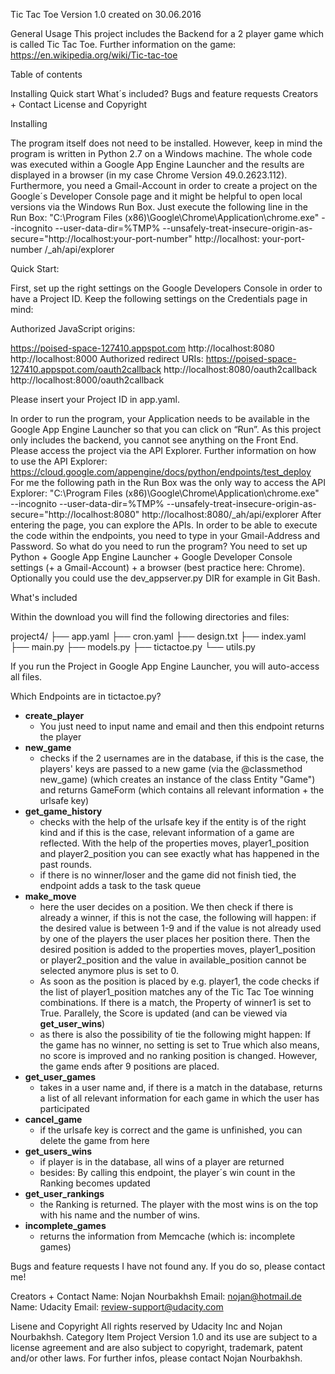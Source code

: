 Tic Tac Toe Version 1.0 created on 30.06.2016

General Usage
This project includes the Backend for a 2 player game which is called Tic Tac Toe. Further information on the game: https://en.wikipedia.org/wiki/Tic-tac-toe

Table of contents

Installing
Quick start 
What´s included? 
Bugs and feature requests 
Creators + Contact 
License and Copyright

Installing 

The program itself does not need to be installed. However, keep in mind the program is written in Python 2.7 on a Windows machine. The whole code was executed within a Google App Engine Launcher and the results are displayed in a browser (in my case Chrome Version 49.0.2623.112). 
Furthermore, you need a Gmail-Account in order to create a project on the Google´s Developer Console page and it might be helpful to open local versions via the Windows Run Box. 
Just execute the following line in the Run Box:
"C:\Program Files (x86)\Google\Chrome\Application\chrome.exe" --incognito --user-data-dir=%TMP% --unsafely-treat-insecure-origin-as-secure="http://localhost:your-port-number" http://localhost: your-port-number /_ah/api/explorer

Quick Start:

First, set up the right settings on the Google Developers Console in order to have a Project ID.
Keep the following settings on the Credentials page in mind:

Authorized JavaScript origins:

https://poised-space-127410.appspot.com 
http://localhost:8080 
http://localhost:8000
Authorized redirect URIs: 
https://poised-space-127410.appspot.com/oauth2callback
http://localhost:8080/oauth2callback
http://localhost:8000/oauth2callback

Please insert your Project ID in app.yaml.

In order to run the program, your Application needs to be available in the Google App Engine Launcher so that you can click on “Run”.
As this project only includes the backend, you cannot see anything on the Front End. Please access the project via the API Explorer. Further information on how to use the API Explorer: https://cloud.google.com/appengine/docs/python/endpoints/test_deploy
For me the following path in the Run Box was the only way to access the API Explorer: "C:\Program Files (x86)\Google\Chrome\Application\chrome.exe" --incognito --user-data-dir=%TMP% --unsafely-treat-insecure-origin-as-secure="http://localhost:8080" http://localhost:8080/_ah/api/explorer 
After entering the page, you can explore the APIs. In order to be able to execute the code within the endpoints, you need to type in your Gmail-Address and Password.
So what do you need to run the program? 
You need to set up Python + Google App Engine Launcher + Google Developer Console settings (+ a Gmail-Account) + a browser (best practice here: Chrome).
Optionally you could use the dev_appserver.py DIR for example in Git Bash.

What's included

Within the download you will find the following directories and files:

project4/
├── app.yaml
├── cron.yaml
├── design.txt
├── index.yaml
├── main.py
├── models.py
├── tictactoe.py
└── utils.py

If you run the Project in Google App Engine Launcher, you will auto-access all files.

Which Endpoints are in tictactoe.py?
 - **create_player**
    - You just need to input name and email and then this endpoint returns the player
 - **new_game**
    - checks if the 2 usernames are in the database, if this is the case,
      the players' keys are passed to a new game (via the @classmethod new_game) (which creates an instance of the class Entity "Game")
      and returns GameForm (which contains all relevant information + the urlsafe key)
 - **get_game_history**
    - checks with the help of the urlsafe key if the entity is of the right kind and if this is the case, 
      relevant information of a game are reflected. With the help of the properties moves, player1_position and
      player2_position you can see exactly what has happened in the past rounds.
    - if there is no winner/loser and the game did not finish tied, the endpoint adds a task to the task queue 
 - **make_move**
    - here the user decides on a position.
      We then check if there is already a winner, if this is not the case, the following will happen: 
      if the desired value is between 1-9 and if the value is not already used by one of the players the user places her position there. 
      Then the desired position is added to the properties moves, player1_position or player2_position and the value
      in available_position cannot be selected anymore plus is set to 0.
    - As soon as the position is placed by e.g. player1, the code checks if the list of player1_position matches any of the Tic Tac Toe winning combinations.
      If there is a match, the Property of winner1 is set to True. Parallely, the Score is updated (and can be viewed via **get_user_wins**)
    - as there is also the possibility of tie the following might happen: If the game has no winner, no setting is set to True which also means, no score is improved and no ranking position is changed. However, the game ends after 9 positions are placed.
- **get_user_games**
    - takes in a user name and, if there is a match in the database, returns a list of all relevant information for each game in which the user has participated
- **cancel_game**
    - if the urlsafe key is correct and the game is unfinished, you can delete the game from here
- **get_users_wins**
    - if player is in the database, all wins of a player are returned
    - besides: By calling this endpoint, the player´s win count in the
     Ranking becomes updated
- **get_user_rankings**
    - the Ranking is returned. The player with the most wins is on the top with his name and the number of wins.
- **incomplete_games**
    - returns the information from Memcache (which is: incomplete games)

Bugs and feature requests
I have not found any. If you do so, please contact me!

Creators + Contact
Name: Nojan Nourbakhsh 
Email: nojan@hotmail.de 
Name: Udacity 
Email: review-support@udacity.com

Lisene and Copyright
All rights reserved by Udacity Inc and Nojan Nourbakhsh. Category Item Project Version 1.0 and its use are subject to a license agreement and are also subject to copyright, trademark, patent and/or other laws. For further infos, please contact Nojan Nourbakhsh.

